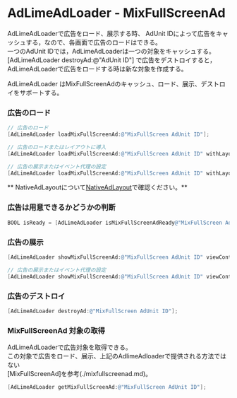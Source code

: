# AdLimeAdLoader - MixFullScreenAd
AdLimeAdLoaderで広告をロード、展示する時、 AdUnit IDによって広告をキャッシュする，なので、各画面で広告のロードはできる。<br>
一つのAdUnit IDでは，AdLimeAdLoaderは一つの対象をキャッシュする。<br>
[AdLimeAdLoader destroyAd:@"AdUnit ID"] で広告をデストロイすると，AdLimeAdLoaderで広告をロードする時は新な対象を作成する。

AdLimeAdLoader はMixFullScreenAdのキャッシュ、ロード、展示、デストロイをサポートする。

### 広告のロード
```objectivec
// 広告のロード
[AdLimeAdLoader loadMixFullScreenAd:@"MixFullScreen AdUnit ID"];
```

```objectivec
// 広告のロードまたはレイアウトに導入
[AdLimeAdLoader loadMixFullScreenAd:@"MixFullScreen AdUnit ID" withLayout:(AdLimeNativeAdLayout *)layout];
```

```objectivec
// 広告の展示またはイベント代理の設定
[AdLimeAdLoader loadMixFullScreenAd:@"MixFullScreen AdUnit ID" withLayout:(AdLimeNativeAdLayout *)layout andDelegate:(id<AdLimeMixFullScreenAdDelegate> )delegate];
```

** NativeAdLayoutについて[NativeAdLayout](https://www.adlime.net/docs/zh/integration/ios/native.html#%E5%BA%83%E5%91%8A%E3%83%AC%E3%82%A4%E3%82%A2%E3%82%A6%E3%83%88%E3%81%AE%E4%BD%9C%E6%88%90)で確認ください。**


### 広告は用意できるかどうかの判断
```objectivec
BOOL isReady = [AdLimeAdLoader isMixFullScreenAdReady@"MixFullScreen AdUnit ID"];
```

### 広告の展示
```objectivec
[AdLimeAdLoader showMixFullScreenAd:@"MixFullScreen AdUnit ID" viewController: (UIViewController *)viewController];
```

```objectivec
// 広告の展示またはイベント代理の設定
[AdLimeAdLoader showMixFullScreenAd:@"MixFullScreen AdUnit ID" viewController: (UIViewController *)viewController withLayout:(AdLimeNativeAdLayout *)layout andDelegate:(id<AdLimeMixFullScreenAdDelegate>)delegate];
```

### 広告のデストロイ
```objectivec
[AdLimeAdLoader destroyAd:@"MixFullScreen AdUnit ID"];
```

### MixFullScreenAd 対象の取得
AdLimeAdLoaderで広告対象を取得できる。<br>
この対象で広告をロード、展示、上記のAdlimeAdloaderで提供される方法ではない<br>
[MixFullScreenAd]を参考(./mixfullscreenad.md)。
```objectivec
[AdLimeAdLoader getMixFullScreenAd:@"MixFullScreen AdUnit ID"];
```